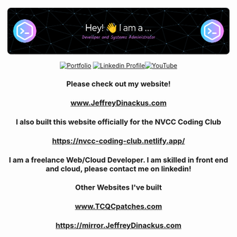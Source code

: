 ![Header](./github-header-image.png)

<div align="center">
  
<a href="https://www.JeffreyDinackus.com">![Portfolio](https://img.shields.io/badge/Portfolio-%23000000.svg?style=for-the-badge&logo=firefox&logoColor=#FF7139)</a>
<a href="https://www.linkedin.com/in/jeffdinackus/">![Linkedin Profile](https://img.shields.io/badge/linkedin-%230077B5.svg?style=for-the-badge&logo=linkedin&logoColor=white)</a><a href="https://www.youtube.com/channel/UCWd8UQhE0I6wE5_SqM62z1A">![YouTube](https://img.shields.io/badge/YouTube-%23FF0000.svg?style=for-the-badge&logo=YouTube&logoColor=white)</a>

### Please check out my website!

### <a href="www.JeffreyDinackus.com" alt="Portfolio">www.JeffreyDinackus.com</a>

### I also built this website officially for the NVCC Coding Club

### <a href="https://nvcc-coding-club.netlify.app/" alt="Portfolio">https://nvcc-coding-club.netlify.app/</a>

### I am a freelance Web/Cloud Developer. I am skilled in front end and cloud, please contact me on linkedin!

### Other Websites I've built

### <p>www.TCQCpatches.com</p>

### <a href="https://mirror.JeffreyDinackus.com" alt="mirror website">https://mirror.JeffreyDinackus.com</a>

<!--<span style="display: inline-block;"><img alt="Javascript Static Badge" src="https://img.shields.io/badge/JavaScript-blue">&nbsp;<img alt="Python Static Badge" src="https://img.shields.io/badge/Python-darkgreen">
<img alt="Flask Static Badge" src="https://img.shields.io/badge/Flask-limegreen">
<img alt="Powershell Static Badge" src="https://img.shields.io/badge/Powershell-black">
<img alt="Heroku Static Badge" src="https://img.shields.io/badge/Heroku-430098">
<img alt="AWS Static Badge" src="https://img.shields.io/badge/AWS-yellow">
<img alt="Bash Static Badge" src="https://img.shields.io/badge/Bash-white">
<img alt="React Static Badge" src="https://img.shields.io/badge/React-teal">
<img alt="BulmaCSS Static Badge" src="https://img.shields.io/badge/Bulma-00D1B2">
<img alt="Twilio Static Badge" src="https://img.shields.io/badge/Twilio-990000">
<img alt="HTML Static Badge" src="https://img.shields.io/badge/HTML5+Bootstrap5+CSS3-6610F2">
<img alt="Debian Static Badge" src="https://img.shields.io/badge/Debian-purple">
<img alt="Google Fonts Static Badge" src="https://img.shields.io/badge/Google Fonts-red">
<img alt="Google Cloud Static Badge" src="https://img.shields.io/badge/Google Cloud-0F9D58">
<img alt="Express Static Badge" src="https://img.shields.io/badge/Express-16558F">
<img alt="MySQL Static Badge" src="https://img.shields.io/badge/MySQL-00758F">
<img alt="VSCode Static Badge" src="https://img.shields.io/badge/VSCode-lightblue">
<img alt="Emmett Static Badge" src="https://img.shields.io/badge/Emmett-03c04a"></span>-->







<!--
**JeffreyDinackus/JeffreyDinackus** is a ✨ _special_ ✨ repository because its `README.md` (this file) appears on your GitHub profile.

Here are some ideas to get you started:

- 🔭 I’m currently working on ...
- 🌱 I’m currently learning ...
- 👯 I’m looking to collaborate on ...
- 🤔 I’m looking for help with ...
- 💬 Ask me about ...
- 📫 How to reach me: ...
- 😄 Pronouns: ...
- ⚡ Fun fact: ...
-->
